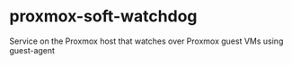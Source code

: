 # proxmox-soft-watchdog
Service on the Proxmox host that watches over Proxmox guest VMs using guest-agent
